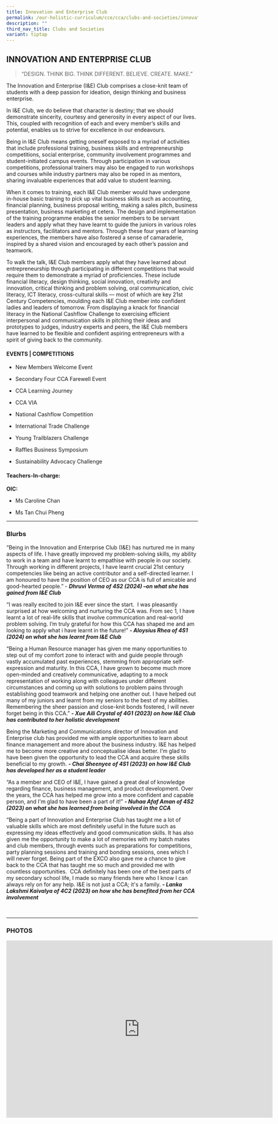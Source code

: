 ```yaml
---
title: Innovation and Enterprise Club
permalink: /our-holistic-curriculum/cce/cca/clubs-and-societies/innovation-and-enterprise-club/
description: ""
third_nav_title: Clubs and Societies
variant: tiptap
---
```

<h2><strong>INNOVATION AND ENTERPRISE CLUB</strong></h2>
<blockquote>
<p>“DESIGN. THINK BIG. THINK DIFFERENT. BELIEVE. CREATE. MAKE.”</p>
</blockquote>
<p>The Innovation and Enterprise (I&amp;E) Club comprises a close-knit team
of students with a deep passion for ideation, design thinking and business
enterprise.</p>
<p>In I&amp;E Club, we do believe that character is destiny; that we should
demonstrate sincerity, courtesy and generosity in every aspect of our lives.
This, coupled with recognition of each and every member’s skills and potential,
enables us to strive for excellence in our endeavours.</p>
<p>Being in I&amp;E Club means getting oneself exposed to a myriad of activities
that include professional training, business skills and entrepreneurship
competitions, social enterprise, community involvement programmes and student-initiated
campus events. Through participation in various competitions, professional
trainers may also be engaged to run workshops and courses while industry
partners may also be roped in as mentors, sharing invaluable experiences
that add value to student learning.</p>
<p>When it comes to training, each I&amp;E Club member would have undergone
in-house basic training to pick up vital business skills such as accounting,
financial planning, business proposal writing, making a sales pitch, business
presentation, business marketing et cetera. The design and implementation
of the training programme enables the senior members to be servant leaders
and apply what they have learnt to guide the juniors in various roles as
instructors, facilitators and mentors. Through these four years of learning
experiences, the members have also fostered a sense of camaraderie, inspired
by a shared vision and encouraged by each other’s passion and teamwork.</p>
<p>To walk the talk, I&amp;E Club members apply what they have learned about
entrepreneurship through participating in different competitions that would
require them to demonstrate a myriad of proficiencies. These include financial
literacy, design thinking, social innovation, creativity and innovation,
critical thinking and problem solving, oral communication, civic literacy,
ICT literacy, cross-cultural skills — most of which are key 21st Century
Competencies, moulding each I&amp;E Club member into confident ladies and
leaders of tomorrow. From displaying a knack for financial literacy in
the National Cashflow Challenge to exercising efficient interpersonal and
communication skills in pitching their ideas and prototypes to judges,
industry experts and peers, the I&amp;E Club members have learned to be
flexible and confident aspiring entrepreneurs with a spirit of giving back
to the community.</p>
<h4><strong>EVENTS | COMPETITIONS</strong></h4>
<ul data-tight="true" class="tight">
<li>
<p>New Members Welcome Event</p>
</li>
<li>
<p>Secondary Four CCA Farewell Event</p>
</li>
<li>
<p>CCA Learning Journey</p>
</li>
<li>
<p>CCA VIA</p>
</li>
<li>
<p>National Cashflow Competition</p>
</li>
<li>
<p>International Trade Challenge</p>
</li>
<li>
<p>Young Trailblazers Challenge</p>
</li>
<li>
<p>Raffles Business Symposium</p>
</li>
<li>
<p>Sustainability Advocacy Challenge</p>
</li>
</ul>
<h4><strong>Teachers-In-charge:</strong></h4>
<p><strong>OIC:</strong>
</p>
<ul data-tight="true" class="tight">
<li>
<p>Ms Caroline Chan</p>
</li>
<li>
<p>Ms Tan Chui Pheng</p>
</li>
</ul>
<hr>
<p></p>
<h3><strong>Blurbs</strong></h3>
<p>“Being in the Innovation and Enterprise Club (I&amp;E) has nurtured me
in many aspects of life. I have greatly improved my problem-solving skills,
my ability to work in a team and have learnt to empathise with people in
our society. Through working in different projects, I have learnt crucial
21st century competencies like being an active contributor and a self-directed
learner. I am honoured to have the position of CEO as our CCA is full of
amicable and good-hearted people.” - <strong><em>Dhruvi Verma of 4S2 (2024)&nbsp;–on what she has gained from I&amp;E Club</em></strong>
</p>
<p>“I was really excited to join I&amp;E ever since the start. &nbsp;I was
pleasantly surprised at how welcoming and nurturing the CCA was. From sec
1, I have learnt a lot of real-life skills that involve communication and
real-world problem solving. I’m truly grateful for how this CCA has shaped
me and am looking to apply what i have learnt in the future!”&nbsp;<strong><em>- Aloysius Rhea of 4S1 (2024) on what she has learnt from I&amp;E Club</em></strong>
</p>
<p>“Being a Human Resource manager has given me many opportunities to step
out of my comfort zone to interact with and guide people through vastly
accumulated past experiences, stemming from appropriate self-expression
and maturity. In this CCA, I have grown to become much more open-minded
and creatively communicative, adapting to a mock representation of working
along with colleagues under different circumstances and coming up with
solutions to problem pains through establishing good teamwork and helping
one another out. I have helped out many of my juniors and learnt from my
seniors to the best of my abilities. Remembering the sheer passion and
close-knit bonds fostered, I will never forget being in this CCA.” <strong><em>- Xue Aili Crystal of 4G1 (2023) on how I&amp;E Club has contributed to her holistic development</em></strong>
</p>
<p>Being the Marketing and Communications director of Innovation and Enterprise
club has provided me with ample opportunities to learn about finance management
and more about the business industry. I&amp;E has helped me to become more
creative and conceptualise ideas better. I’m glad to have been given the
opportunity to lead the CCA and acquire these skills beneficial to my growth. <strong><em>- Chai Sheenyee of 4S1 (2023) on how I&amp;E Club has developed her as a student leader</em></strong>
</p>
<p>“As a member and CEO of I&amp;E, I have gained a great deal of knowledge
regarding finance, business management, and product development. Over the
years, the CCA has helped me grow into a more confident and capable person,
and I'm glad to have been a part of it!”&nbsp;<strong><em>- Nuhaa Afaf Aman&nbsp;of 4S2 (2023) on what she has learned from being involved in the CCA</em></strong>
</p>
<p>“Being a part of Innovation and Enterprise Club has taught me a lot of
valuable skills which are most definitely useful in the future such as
expressing my ideas effectively and good communication skills. It has also
given me the opportunity to make a lot of memories with my batch mates
and club members, through events such as preparations for competitions,
party planning sessions and training and bonding sessions, ones which I
will never forget. Being part of the EXCO also gave me a chance to give
back to the CCA that has taught me so much and provided me with countless
opportunities.&nbsp;&nbsp;CCA definitely has been one of the best parts
of my secondary school life, I made so many friends here who I know I can
always rely on for any help. I&amp;E is not just a CCA; it's a family. <strong><em>- Lanka Lakshmi Kaivalya of 4C2 (2023) on how she has benefited from her CCA involvement</em></strong>
</p>
<p><strong><em>&nbsp;</em></strong>
</p>
<hr>
<h3><strong>PHOTOS</strong></h3>
<div class="iframe-wrapper">
<iframe height="466" width="700" allowfullscreen="true" frameborder="0" src="https://docs.google.com/presentation/d/e/2PACX-1vQb0COA96_qOVBSB3wNyxYLksJB_9BiU2E5rqHpA3Qd7qaNhyTswpkey7AZf6jWQDUUBSS-W-AEBhyb/embed?start=true&amp;loop=true&amp;delayms=3000"></iframe>
</div>
<p></p>